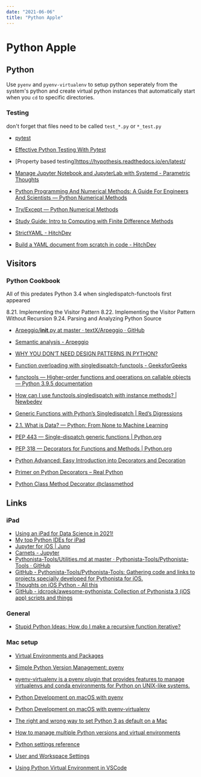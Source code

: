 ```yaml
---
date: "2021-06-06"
title: "Python Apple"
---
```

<!-- markdownlint-disable MD025 -->
# Python Apple
<!-- markdownlint-enable MD025 -->

## Python

Use `pyenv` and `pyenv-virtualenv` to setup python seperately from the system's python and create virtual python instances that automatically start when you `cd` to specific directories.

### Testing

don't forget that files need to be called `test_*.py` or `*_test.py`

* [pytest](https://docs.pytest.org/)
* [Effective Python Testing With Pytest](https://realpython.com/pytest-python-testing/)
* [Property based testing]https://hypothesis.readthedocs.io/en/latest/

* [Manage Jupyter Notebook and JupyterLab with Systemd - Parametric Thoughts](https://janakiev.com/blog/jupyter-systemd/)

* [Python Programming And Numerical Methods: A Guide For Engineers And Scientists — Python Numerical Methods](https://pythonnumericalmethods.berkeley.edu/notebooks/Index.html)
* [Try/Except — Python Numerical Methods](https://pythonnumericalmethods.berkeley.edu/notebooks/chapter10.03-Try-Except.html)
* [Study Guide: Intro to Computing with Finite Difference Methods](http://hplgit.github.io/INF5620/doc/pub/lecture_decay-1.html#5620:about)
* [StrictYAML - HitchDev](https://hitchdev.com/strictyaml/)
* [Build a YAML document from scratch in code - HitchDev](https://hitchdev.com/strictyaml/using/alpha/howto/build-yaml-document/)

## Visitors

### Python Cookbook

All of this predates Python 3.4 when singledispatch-functools first appeared

8.21. Implementing the Visitor Pattern
8.22. Implementing the Visitor Pattern Without Recursion
9.24. Parsing and Analyzing Python Source

* [Arpeggio/__init__.py at master · textX/Arpeggio · GitHub](https://github.com/textX/Arpeggio/blob/master/arpeggio/__init__.py)
* [Semantic analysis - Arpeggio](http://textx.github.io/Arpeggio/stable/semantics/)

* [WHY YOU DON’T NEED DESIGN PATTERNS IN PYTHON?](https://ep2017.europython.eu/media/conference/slides/why-you-dont-need-design-patterns-in-python.pdf)
* [Function overloading with singledispatch-functools - GeeksforGeeks](https://www.geeksforgeeks.org/function-overloading-with-singledispatch-functools/)
* [functools — Higher-order functions and operations on callable objects — Python 3.9.5 documentation](https://docs.python.org/3/library/functools.html)
* [How can I use functools.singledispatch with instance methods? | Newbedev](https://newbedev.com/how-can-i-use-functools-singledispatch-with-instance-methods)
* [Generic Functions with Python’s Singledispatch | Red’s Digressions](https://rednafi.github.io/digressions/python/2020/04/05/python-singledispatch.html)
* [2.1. What is Data? — Python: From None to Machine Learning](https://python.astrotech.io/machine-learning/introduction/data.html)
* [PEP 443 — Single-dispatch generic functions | Python.org](https://www.python.org/dev/peps/pep-0443/)
* [PEP 318 — Decorators for Functions and Methods | Python.org](https://www.python.org/dev/peps/pep-0318/)
* [Python Advanced: Easy Introduction into Decorators and Decoration](https://www.python-course.eu/python3_decorators.php)
* [Primer on Python Decorators – Real Python](https://realpython.com/primer-on-python-decorators/)
* [Python Class Method Decorator @classmethod](https://www.tutorialsteacher.com/python/classmethod-decorator)

## Links

### iPad

* [Using an iPad for Data Science in 2021!](https://towardsdatascience.com/using-an-ipad-for-data-science-in-2021-d6a973dd27ab)
* [My top Python IDEs for iPad](https://blog.devgenius.io/my-top-python-ides-for-ipad-3f777023155c)
* [Jupyter for iOS | Juno](https://juno.sh)
* [Carnets - Jupyter](https://holzschu.github.io/Carnets_Jupyter/)
* [Pythonista-Tools/Utilities.md at master · Pythonista-Tools/Pythonista-Tools · GitHub](https://presstige.io/p/Pythonista-Tools-Utilities-md-at-master-Pythonista-Tools-Pythonista-Tools-GitHub-081da1843127457d994ab76f11733f4c)
* [GitHub - Pythonista-Tools/Pythonista-Tools: Gathering code and links to projects specially developed for Pythonista for iOS.](https://github.com/Pythonista-Tools/Pythonista-Tools)
* [Thoughts on iOS Python - All this](https://leancrew.com/all-this/2020/03/thoughts-on-ios-python/)
* [GitHub - idcrook/awesome-pythonista: Collection of Pythonista 3 (iOS app) scripts and things](https://github.com/idcrook/awesome-pythonista)

### General

* [Stupid Python Ideas: How do I make a recursive function iterative?](http://stupidpythonideas.blogspot.com/2014/10/how-do-i-make-recursive-function.html)

### Mac setup

* [Virtual Environments and Packages](https://docs.python.org/3/tutorial/venv.html)
* [Simple Python Version Management: pyenv](https://github.com/pyenv/pyenv)
* [pyenv-virtualenv is a pyenv plugin that provides features to manage virtualenvs and conda environments for Python on UNIX-like systems.](https://github.com/pyenv/pyenv-virtualenv)
* [Python Development on macOS with pyenv](https://jordanthomasg.medium.com/python-development-on-macos-with-pyenv-2509c694a808)
* [Python Development on macOS with pyenv-virtualenv](https://jordanthomasg.medium.com/python-development-on-macos-with-pyenv-virtualenv-ec583b92934c)

* [The right and wrong way to set Python 3 as default on a Mac](https://opensource.com/article/19/5/python-3-default-mac)

* [How to manage multiple Python versions and virtual environments](https://www.freecodecamp.org/news/manage-multiple-python-versions-and-virtual-environments-venv-pyenv-pyvenv-a29fb00c296f/)
* [Python settings reference](https://code.visualstudio.com/docs/python/settings-reference#_general-settings)
* [User and Workspace Settings](https://code.visualstudio.com/docs/getstarted/settings)
* [Using Python Virtual Environment in VSCode](https://techinscribed.com/python-virtual-environment-in-vscode/)

<!-- markdownlint-disable MD034 -->

<!-- markdownlint-enable MD034 -->
